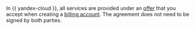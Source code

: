 In {{ yandex-cloud }}, all services are provided under an [offer](https://yandex.ru/legal/cloud_oferta) that you accept when creating a [billing account](../../billing/concepts/billing-account.md). The agreement does not need to be signed by both parties.